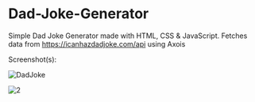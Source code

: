 # Dad-Joke-Generator
Simple Dad Joke Generator made with HTML, CSS &amp; JavaScript. 
Fetches data from https://icanhazdadjoke.com/api using Axois


Screenshot(s):

![DadJoke](https://user-images.githubusercontent.com/25801484/163684124-12135732-b640-442a-8f9f-02ff8f7b13cb.PNG)

![2](https://user-images.githubusercontent.com/25801484/163684147-6b42af74-5a96-400e-a222-f7191975b717.PNG)
